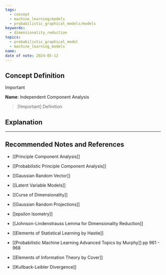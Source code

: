 ```yaml
---
tags:
  - concept
  - machine_learning/models
  - probabilistic_graphical_models/models
keywords:
  - dimensionality_reduction
topics:
  - probabilistic_graphical_model
  - machine_learning_models
name: 
date of note: 2024-05-12
---
```


## Concept Definition

>[!important]
>**Name**: Independent Component Analysis

>[!important] Definition




## Explanation





-----------
##  Recommended Notes and References


- [[Principle Component Analysis]]
- [[Probabilistic Principle Component Analysis]]
- [[Gaussian Random Vector]]

- [[Latent Variable Models]]




- [[Curse of Dimensionality]]
- [[Gaussian Random Projections]]
- [[epsilon Isometry]]
- [[Johnson-Lindenstrauss Lemma for Dimensionality Reduction]]


- [[Elements of Statistical Learning by Hastie]]
- [[Probabilistic Machine Learning Advanced Topics by Murphy]] pp 961 - 968
- [[Elements of Information Theory by Cover]]

- [[Kullback-Leibler Divergence]]